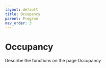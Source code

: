 ```yaml
---
layout: default
title: Occupancy
parent: Program
nav_order: 3
---
```


# Occupancy

Describe the functions on the page Occupancy
